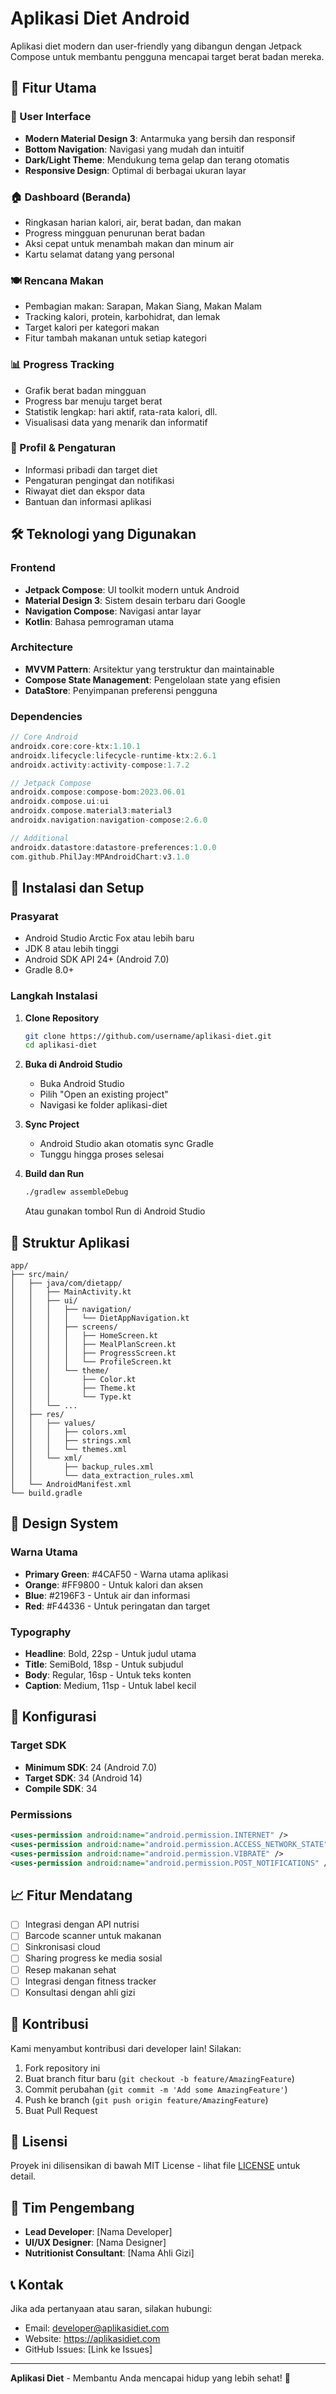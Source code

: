 # Aplikasi Diet Android

Aplikasi diet modern dan user-friendly yang dibangun dengan Jetpack Compose untuk membantu pengguna mencapai target berat badan mereka.

## 🌟 Fitur Utama

### 📱 User Interface
- **Modern Material Design 3**: Antarmuka yang bersih dan responsif
- **Bottom Navigation**: Navigasi yang mudah dan intuitif
- **Dark/Light Theme**: Mendukung tema gelap dan terang otomatis
- **Responsive Design**: Optimal di berbagai ukuran layar

### 🏠 Dashboard (Beranda)
- Ringkasan harian kalori, air, berat badan, dan makan
- Progress mingguan penurunan berat badan
- Aksi cepat untuk menambah makan dan minum air
- Kartu selamat datang yang personal

### 🍽️ Rencana Makan
- Pembagian makan: Sarapan, Makan Siang, Makan Malam
- Tracking kalori, protein, karbohidrat, dan lemak
- Target kalori per kategori makan
- Fitur tambah makanan untuk setiap kategori

### 📊 Progress Tracking
- Grafik berat badan mingguan
- Progress bar menuju target berat
- Statistik lengkap: hari aktif, rata-rata kalori, dll.
- Visualisasi data yang menarik dan informatif

### 👤 Profil & Pengaturan
- Informasi pribadi dan target diet
- Pengaturan pengingat dan notifikasi
- Riwayat diet dan ekspor data
- Bantuan dan informasi aplikasi

## 🛠️ Teknologi yang Digunakan

### Frontend
- **Jetpack Compose**: UI toolkit modern untuk Android
- **Material Design 3**: Sistem desain terbaru dari Google
- **Navigation Compose**: Navigasi antar layar
- **Kotlin**: Bahasa pemrograman utama

### Architecture
- **MVVM Pattern**: Arsitektur yang terstruktur dan maintainable
- **Compose State Management**: Pengelolaan state yang efisien
- **DataStore**: Penyimpanan preferensi pengguna

### Dependencies
```gradle
// Core Android
androidx.core:core-ktx:1.10.1
androidx.lifecycle:lifecycle-runtime-ktx:2.6.1
androidx.activity:activity-compose:1.7.2

// Jetpack Compose
androidx.compose:compose-bom:2023.06.01
androidx.compose.ui:ui
androidx.compose.material3:material3
androidx.navigation:navigation-compose:2.6.0

// Additional
androidx.datastore:datastore-preferences:1.0.0
com.github.PhilJay:MPAndroidChart:v3.1.0
```

## 🚀 Instalasi dan Setup

### Prasyarat
- Android Studio Arctic Fox atau lebih baru
- JDK 8 atau lebih tinggi
- Android SDK API 24+ (Android 7.0)
- Gradle 8.0+

### Langkah Instalasi

1. **Clone Repository**
   ```bash
   git clone https://github.com/username/aplikasi-diet.git
   cd aplikasi-diet
   ```

2. **Buka di Android Studio**
   - Buka Android Studio
   - Pilih "Open an existing project"
   - Navigasi ke folder aplikasi-diet

3. **Sync Project**
   - Android Studio akan otomatis sync Gradle
   - Tunggu hingga proses selesai

4. **Build dan Run**
   ```bash
   ./gradlew assembleDebug
   ```
   Atau gunakan tombol Run di Android Studio

## 📱 Struktur Aplikasi

```
app/
├── src/main/
│   ├── java/com/dietapp/
│   │   ├── MainActivity.kt
│   │   ├── ui/
│   │   │   ├── navigation/
│   │   │   │   └── DietAppNavigation.kt
│   │   │   ├── screens/
│   │   │   │   ├── HomeScreen.kt
│   │   │   │   ├── MealPlanScreen.kt
│   │   │   │   ├── ProgressScreen.kt
│   │   │   │   └── ProfileScreen.kt
│   │   │   └── theme/
│   │   │       ├── Color.kt
│   │   │       ├── Theme.kt
│   │   │       └── Type.kt
│   │   └── ...
│   ├── res/
│   │   ├── values/
│   │   │   ├── colors.xml
│   │   │   ├── strings.xml
│   │   │   └── themes.xml
│   │   └── xml/
│   │       ├── backup_rules.xml
│   │       └── data_extraction_rules.xml
│   └── AndroidManifest.xml
└── build.gradle
```

## 🎨 Design System

### Warna Utama
- **Primary Green**: #4CAF50 - Warna utama aplikasi
- **Orange**: #FF9800 - Untuk kalori dan aksen
- **Blue**: #2196F3 - Untuk air dan informasi
- **Red**: #F44336 - Untuk peringatan dan target

### Typography
- **Headline**: Bold, 22sp - Untuk judul utama
- **Title**: SemiBold, 18sp - Untuk subjudul
- **Body**: Regular, 16sp - Untuk teks konten
- **Caption**: Medium, 11sp - Untuk label kecil

## 🔧 Konfigurasi

### Target SDK
- **Minimum SDK**: 24 (Android 7.0)
- **Target SDK**: 34 (Android 14)
- **Compile SDK**: 34

### Permissions
```xml
<uses-permission android:name="android.permission.INTERNET" />
<uses-permission android:name="android.permission.ACCESS_NETWORK_STATE" />
<uses-permission android:name="android.permission.VIBRATE" />
<uses-permission android:name="android.permission.POST_NOTIFICATIONS" />
```

## 📈 Fitur Mendatang

- [ ] Integrasi dengan API nutrisi
- [ ] Barcode scanner untuk makanan
- [ ] Sinkronisasi cloud
- [ ] Sharing progress ke media sosial
- [ ] Resep makanan sehat
- [ ] Integrasi dengan fitness tracker
- [ ] Konsultasi dengan ahli gizi

## 🤝 Kontribusi

Kami menyambut kontribusi dari developer lain! Silakan:

1. Fork repository ini
2. Buat branch fitur baru (`git checkout -b feature/AmazingFeature`)
3. Commit perubahan (`git commit -m 'Add some AmazingFeature'`)
4. Push ke branch (`git push origin feature/AmazingFeature`)
5. Buat Pull Request

## 📄 Lisensi

Proyek ini dilisensikan di bawah MIT License - lihat file [LICENSE](LICENSE) untuk detail.

## 👥 Tim Pengembang

- **Lead Developer**: [Nama Developer]
- **UI/UX Designer**: [Nama Designer]
- **Nutritionist Consultant**: [Nama Ahli Gizi]

## 📞 Kontak

Jika ada pertanyaan atau saran, silakan hubungi:
- Email: developer@aplikasidiet.com
- Website: https://aplikasidiet.com
- GitHub Issues: [Link ke Issues]

---

**Aplikasi Diet** - Membantu Anda mencapai hidup yang lebih sehat! 🌱